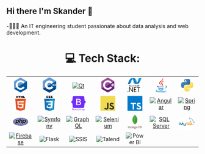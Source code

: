 ## Hi there I'm Skander 👋

-👩🏻‍💻 An IT engineering student passionate about data analysis and web development.




<div align="center">

# 💻 Tech Stack:

<div align="center">

<table>
  <tr>
    <td align="center"><a href="https://www.cprogramming.com/" target="_blank"><img src="https://raw.githubusercontent.com/devicons/devicon/master/icons/c/c-original.svg" width="40" height="40" alt="C"/></a></td>
    <td align="center"><a href="https://www.w3schools.com/cpp/" target="_blank"><img src="https://raw.githubusercontent.com/devicons/devicon/master/icons/cplusplus/cplusplus-original.svg" width="40" height="40" alt="C++"/></a></td>
    <td align="center"><a href="https://www.qt.io/" target="_blank"><img src="https://upload.wikimedia.org/wikipedia/commons/0/0b/Qt_logo_2016.svg" width="40" height="40" alt="Qt"/></a></td>
    <td align="center"><a href="https://www.w3schools.com/cs/" target="_blank"><img src="https://raw.githubusercontent.com/devicons/devicon/master/icons/csharp/csharp-original.svg" width="40" height="40" alt="C#"/></a></td>
    <td align="center"><a href="https://dotnet.microsoft.com/" target="_blank"><img src="https://raw.githubusercontent.com/devicons/devicon/master/icons/dot-net/dot-net-original-wordmark.svg" width="40" height="40" alt=".NET"/></a></td>
    <td align="center"><a href="https://www.java.com" target="_blank"><img src="https://raw.githubusercontent.com/devicons/devicon/master/icons/java/java-original.svg" width="40" height="40" alt="Java"/></a></td>
    <td align="center"><a href="https://www.python.org" target="_blank"><img src="https://raw.githubusercontent.com/devicons/devicon/master/icons/python/python-original.svg" width="40" height="40" alt="Python"/></a></td>
  </tr>
  <tr>
    <td align="center"><a href="https://www.w3.org/html/" target="_blank"><img src="https://raw.githubusercontent.com/devicons/devicon/master/icons/html5/html5-original-wordmark.svg" width="40" height="40" alt="HTML"/></a></td>
    <td align="center"><a href="https://www.w3schools.com/css/" target="_blank"><img src="https://raw.githubusercontent.com/devicons/devicon/master/icons/css3/css3-original-wordmark.svg" width="40" height="40" alt="CSS"/></a></td>
    <td align="center"><a href="https://getbootstrap.com" target="_blank"><img src="https://raw.githubusercontent.com/devicons/devicon/master/icons/bootstrap/bootstrap-plain-wordmark.svg" width="40" height="40" alt="Bootstrap"/></a></td>
    <td align="center"><a href="https://developer.mozilla.org/en-US/docs/Web/JavaScript" target="_blank"><img src="https://raw.githubusercontent.com/devicons/devicon/master/icons/javascript/javascript-original.svg" width="40" height="40" alt="JavaScript"/></a></td>
    <td align="center"><a href="https://www.typescriptlang.org/" target="_blank"><img src="https://raw.githubusercontent.com/devicons/devicon/master/icons/typescript/typescript-original.svg" width="40" height="40" alt="TypeScript"/></a></td>
    <td align="center"><a href="https://angular.io" target="_blank"><img src="https://angular.io/assets/images/logos/angular/angular.svg" width="40" height="40" alt="Angular"/></a></td>
    <td align="center"><a href="https://spring.io/" target="_blank"><img src="https://www.vectorlogo.zone/logos/springio/springio-icon.svg" width="40" height="40" alt="Spring"/></a></td>
  </tr>
  <tr>
    <td align="center"><a href="https://www.php.net" target="_blank"><img src="https://raw.githubusercontent.com/devicons/devicon/master/icons/php/php-original.svg" width="40" height="40" alt="PHP"/></a></td>
    <td align="center"><a href="https://symfony.com" target="_blank"><img src="https://symfony.com/logos/symfony_black_03.svg" width="40" height="40" alt="Symfony"/></a></td>
    <td align="center"><a href="https://graphql.org" target="_blank"><img src="https://www.vectorlogo.zone/logos/graphql/graphql-icon.svg" width="40" height="40" alt="GraphQL"/></a></td>
    <td align="center"><a href="https://www.selenium.dev" target="_blank"><img src="https://raw.githubusercontent.com/detain/svg-logos/780f25886640cef088af994181646db2f6b1a3f8/svg/selenium-logo.svg" width="40" height="40" alt="Selenium"/></a></td>
    <td align="center"><a href="https://www.mongodb.com/" target="_blank"><img src="https://raw.githubusercontent.com/devicons/devicon/master/icons/mongodb/mongodb-original-wordmark.svg" width="40" height="40" alt="MongoDB"/></a></td>
    <td align="center"><a href="https://www.microsoft.com/en-us/sql-server" target="_blank"><img src="https://www.svgrepo.com/show/303229/microsoft-sql-server-logo.svg" width="40" height="40" alt="SQL Server"/></a></td>
    <td align="center"><a href="https://www.mysql.com/" target="_blank"><img src="https://raw.githubusercontent.com/devicons/devicon/master/icons/mysql/mysql-original-wordmark.svg" width="40" height="40" alt="MySQL"/></a></td>
  </tr>
  <tr>
    <td align="center"><a href="https://firebase.google.com/" target="_blank"><img src="https://www.vectorlogo.zone/logos/firebase/firebase-icon.svg" width="40" height="40" alt="Firebase"/></a></td>
    <td align="center"><img src="https://img.shields.io/badge/flask-%23000.svg?style=for-the-badge&logo=flask&logoColor=white" height="40" alt="Flask"/></td>
    <td align="center"><img src="https://img.shields.io/badge/SSIS-%230075A8.svg?style=for-the-badge&logo=microsoftsqlserver&logoColor=white" height="40" alt="SSIS"/></td>
    <td align="center"><img src="https://img.shields.io/badge/talend-%23007ACC.svg?style=for-the-badge&logo=talend&logoColor=white" height="40" alt="Talend"/></td>
    <td align="center"><img src="https://img.shields.io/badge/power%20bi-F2C811?style=for-the-badge&logo=powerbi&logoColor=black" height="40" alt="Power BI"/></td>
    <td></td>
    <td></td>
  </tr>
</table>

</div>





<!--
-->
